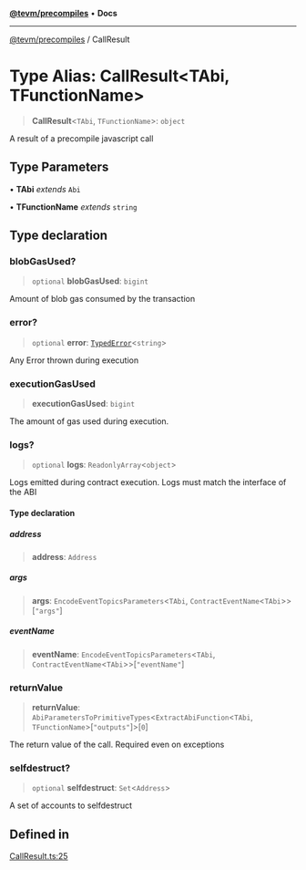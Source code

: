 [**@tevm/precompiles**](../README.md) • **Docs**

***

[@tevm/precompiles](../globals.md) / CallResult

# Type Alias: CallResult\<TAbi, TFunctionName\>

> **CallResult**\<`TAbi`, `TFunctionName`\>: `object`

A result of a precompile javascript call

## Type Parameters

• **TAbi** *extends* `Abi`

• **TFunctionName** *extends* `string`

## Type declaration

### blobGasUsed?

> `optional` **blobGasUsed**: `bigint`

Amount of blob gas consumed by the transaction

### error?

> `optional` **error**: [`TypedError`](TypedError.md)\<`string`\>

Any Error thrown during execution

### executionGasUsed

> **executionGasUsed**: `bigint`

The amount of gas used during execution.

### logs?

> `optional` **logs**: `ReadonlyArray`\<`object`\>

Logs emitted during contract execution.
Logs must match the interface of the ABI

#### Type declaration

##### address

> **address**: `Address`

##### args

> **args**: `EncodeEventTopicsParameters`\<`TAbi`, `ContractEventName`\<`TAbi`\>\>\[`"args"`\]

##### eventName

> **eventName**: `EncodeEventTopicsParameters`\<`TAbi`, `ContractEventName`\<`TAbi`\>\>\[`"eventName"`\]

### returnValue

> **returnValue**: `AbiParametersToPrimitiveTypes`\<`ExtractAbiFunction`\<`TAbi`, `TFunctionName`\>\[`"outputs"`\]\>\[`0`\]

The return value of the call. Required even on exceptions

### selfdestruct?

> `optional` **selfdestruct**: `Set`\<`Address`\>

A set of accounts to selfdestruct

## Defined in

[CallResult.ts:25](https://github.com/evmts/tevm-monorepo/blob/main/packages/precompiles/src/CallResult.ts#L25)
